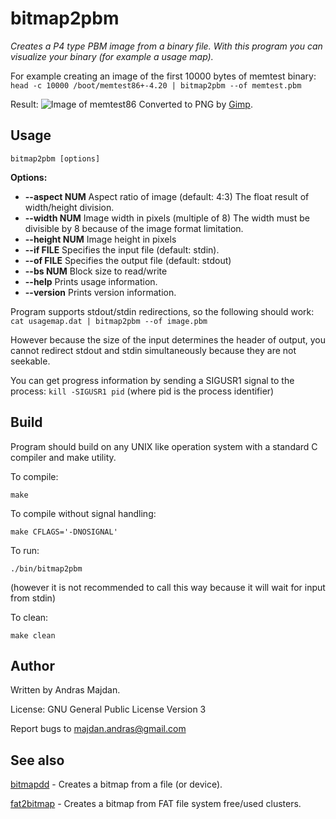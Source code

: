 # bitmap2pbm

*Creates a P4 type PBM image from a binary file. With this program you can visualize your binary (for example a usage map).*

For example creating an image of the first 10000 bytes of memtest binary:
```head -c 10000 /boot/memtest86+-4.20 | bitmap2pbm --of memtest.pbm```

Result:
![Image of memtest86](http://fejlesztek.hu/wp-content/uploads/2013/11/bitmap2pbm.png)
Converted to PNG by [Gimp](http://www.gimp.org/).

## Usage

```bitmap2pbm [options]```

**Options:**

* **--aspect NUM**
Aspect ratio of image (default: 4:3)
The float result of width/height division.
* **--width NUM**
Image width in pixels (multiple of 8)
The width must be divisible by 8 because of the image format limitation.
* **--height NUM**
Image height in pixels
* **--if FILE**
Specifies the input file (default: stdin).
* **--of FILE**
Specifies the output file (default: stdout)
* **--bs NUM**
Block size to read/write
* **--help**
Prints usage information.
* **--version**
Prints version information.

Program supports stdout/stdin redirections, so the following should work:
``` cat usagemap.dat | bitmap2pbm --of image.pbm ```

However because the size of the input determines the header of output, you cannot redirect stdout and stdin simultaneously because they are not seekable.

You can get progress information by sending a SIGUSR1 signal to the process:
``` kill -SIGUSR1 pid ``` (where pid is the process identifier)

## Build
Program should build on any UNIX like operation system with a standard C compiler and make utility.

To compile:
```
make
```

To compile without signal handling:
```
make CFLAGS='-DNOSIGNAL'
```

To run:
```
./bin/bitmap2pbm
```
(however it is not recommended to call this way because it will wait for input from stdin)

To clean:
```
make clean
```

## Author
Written by Andras Majdan.

License: GNU General Public License Version 3

Report bugs to <majdan.andras@gmail.com>

## See also
[bitmapdd](https://github.com/andmaj/bitmapdd) - Creates a bitmap from a file (or device).

[fat2bitmap](https://github.com/andmaj/fat2bitmap) - Creates a bitmap from FAT file system free/used clusters. 
